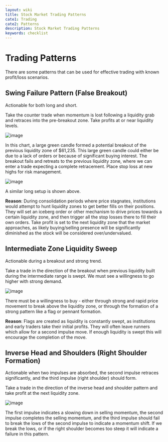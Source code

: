 ```yaml
---
layout: wiki
title: Stock Market Trading Patterns
cate1: Trading
cate2: Patterns
description: Stock Market Trading Patterns
keywords: checklist
---
```


# Trading Patterns
There are some patterns that can be used for effective trading with known profit/loss scenarios.

## Swing Failure Pattern (False Breakout)
Actionable for both long and short.

Take the counter trade when momentum is lost following a liquidity grab and retraces into the pre-breakout zone. Take profits at or near liquidity levels.

![image](https://github.com/user-attachments/assets/2c33b823-bd55-4e19-a39f-ccbe679b0b08)

In this chart, a large green candle formed a potential breakout of the previous liquidity zone of $61,235. This large green candle could either be due to a lack of orders or because of significant buying interest. The breakout fails and retreats to the previous liquidity zone, where we can enter a trade expecting a complete retracement. Place stop loss at new highs for risk management.

![image](https://github.com/user-attachments/assets/18632526-14bf-48dc-8021-4b0ce9692963)

A similar long setup is shown above.

**Reason**: During consolidation periods where price stagnates, institutions would attempt to hunt liquidity zones to get better fills on their positions. They will set an iceberg order or other mechanism to drive prices towards a certain liquidity zone, and then trigger all the stop losses there to fill their own orders. Take profit is set to the next liquidity zone that the market approaches, as likely buying/selling presence will be significantly diminished as the stock will be considered over/undervalued.

## Intermediate Zone Liquidity Sweep
Actionable during a breakout and strong trend.

Take a trade in the direction of the breakout when previous liquidity built during the intermediate range is swept. We must see a willingness to go higher with strong demand.

![image](https://github.com/user-attachments/assets/4f019428-df3a-4331-9f98-b3980b4b9bd1)

There must be a willingness to buy - either through strong and rapid price movement to break above the liquidity zone, or through the formation of a strong pattern like a flag or pennant formation.

**Reason**: Flags are created as liquidity is constantly swept, as institutions and early traders take their initial profits. They will often leave runners which allow for a second impulse move. If enough liquidity is swept this will encourage the completion of the move.

## Inverse Head and Shoulders (Right Shoulder Formation)
Actionable when two impulses are absorbed, the second impulse retraces significantly, and the third impulse (right shoulder) should form.

Take a trade in the direction of the inverse head and shoulder pattern and take profit at the next liquidity zone.

![image](https://github.com/user-attachments/assets/04824d88-fdff-48de-8c78-366043970df9)

The first impulse indicates a slowing down in selling momentum, the second impulse completes the selling momentum, and the third impulse should fail to break the lows of the second impulse to indicate a momentum shift. If we break the lows, or if the right shoulder becomes too steep it will indicate a failure in this pattern.



